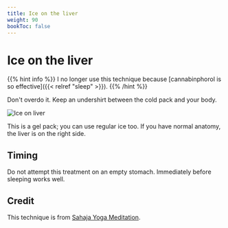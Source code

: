```yaml
---
title: Ice on the liver
weight: 90
bookToc: false
---
```


# Ice on the liver

{{% hint info %}}
I no longer use this technique because [cannabinphorol is so effective]({{< relref "sleep" >}}).
{{% /hint %}}

Don't overdo it. Keep an undershirt between the cold pack and your
body.

![Ice on liver](liver.jpg)

This is a gel pack; you can use regular ice too.
If you have normal anatomy, the liver is on the right side.

## Timing

Do not attempt this treatment on an empty stomach. Immediately
before sleeping works well.

## Credit

This technique is from [Sahaja Yoga Meditation](https://us.sahajayoga.org/).
